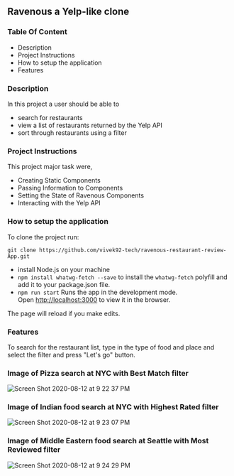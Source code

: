 ## Ravenous a Yelp-like clone

### Table Of Content

 * Description
 * Project Instructions
 * How to setup the application
 * Features


### Description
In this project  a user should be able to 
 
 * search for restaurants 
 * view a list of restaurants returned by the Yelp API
 * sort through restaurants using a filter

### Project Instructions
This project major task were,
 * Creating Static Components
 * Passing Information to Components
 * Setting the State of Ravenous Components
 * Interacting with the Yelp API


### How to setup the application
 To clone the project run:
 
 `git clone https://github.com/vivek92-tech/ravenous-restaurant-review-App.git`
 
 * install Node.js on your machine
 * `npm install whatwg-fetch --save` to install the `whatwg-fetch` polyfill and add it to your package.json file.
 * `npm run start`
Runs the app in the development mode.<br />
Open [http://localhost:3000](http://localhost:3000) to view it in the browser.

The page will reload if you make edits.<br />

### Features
To search for the restaurant list, type in the type of food and place and select the filter and press "Let's go" button.


### Image of Pizza search at NYC with Best Match filter

![Screen Shot 2020-08-12 at 9 22 37 PM](https://user-images.githubusercontent.com/61467017/90085520-33ed4d00-dce6-11ea-9720-2def1dfaf332.png)



### Image of Indian food search at NYC with Highest Rated filter
![Screen Shot 2020-08-12 at 9 23 07 PM](https://user-images.githubusercontent.com/61467017/90085522-351e7a00-dce6-11ea-9b87-b9ab37c6ada3.png)




### Image of Middle Eastern food search at Seattle with Most Reviewed filter
![Screen Shot 2020-08-12 at 9 24 29 PM](https://user-images.githubusercontent.com/61467017/90085530-3780d400-dce6-11ea-8c2b-6fae980b1526.png)



